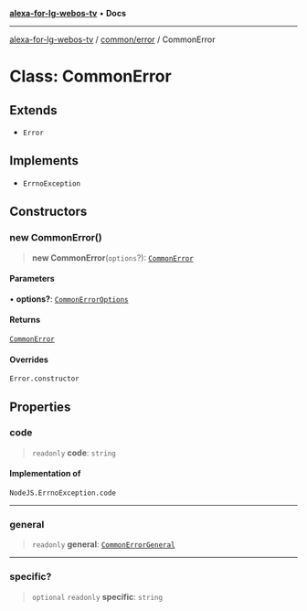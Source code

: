 [**alexa-for-lg-webos-tv**](../../../README.md) • **Docs**

***

[alexa-for-lg-webos-tv](../../../modules.md) / [common/error](../README.md) / CommonError

# Class: CommonError

## Extends

- `Error`

## Implements

- `ErrnoException`

## Constructors

### new CommonError()

> **new CommonError**(`options`?): [`CommonError`](CommonError.md)

#### Parameters

• **options?**: [`CommonErrorOptions`](../interfaces/CommonErrorOptions.md)

#### Returns

[`CommonError`](CommonError.md)

#### Overrides

`Error.constructor`

## Properties

### code

> `readonly` **code**: `string`

#### Implementation of

`NodeJS.ErrnoException.code`

***

### general

> `readonly` **general**: [`CommonErrorGeneral`](../type-aliases/CommonErrorGeneral.md)

***

### specific?

> `optional` `readonly` **specific**: `string`
